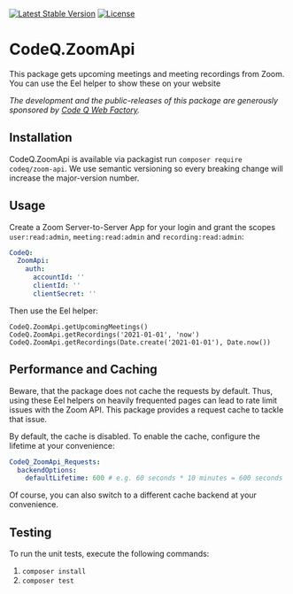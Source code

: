 [![Latest Stable Version](https://poser.pugx.org/codeq/zoom-api/v/stable)](https://packagist.org/packages/codeq/zoom-api)
[![License](https://poser.pugx.org/codeq/zoom-api/license)](LICENSE)

# CodeQ.ZoomApi

This package gets upcoming meetings and meeting recordings from Zoom. 
You can use the Eel helper to show these on your website

*The development and the public-releases of this package are generously sponsored by [Code Q Web Factory](http://codeq.at).*

## Installation

CodeQ.ZoomApi is available via packagist run `composer require codeq/zoom-api`.
We use semantic versioning so every breaking change will increase the major-version number.

## Usage

Create a Zoom Server-to-Server App for your login and grant the scopes `user:read:admin`, `meeting:read:admin` and `recording:read:admin`:

```yaml
CodeQ:
  ZoomApi:
    auth:
      accountId: ''
      clientId: ''
      clientSecret: ''
```

Then use the Eel helper:

```
CodeQ.ZoomApi.getUpcomingMeetings()
CodeQ.ZoomApi.getRecordings('2021-01-01', 'now')
CodeQ.ZoomApi.getRecordings(Date.create('2021-01-01'), Date.now())
```

## Performance and Caching

Beware, that the package does not cache the requests by default. Thus, using these Eel helpers on
heavily frequented pages can lead to rate limit issues with the Zoom API. This package provides
a request cache to tackle that issue. 

By default, the cache is disabled. To enable the cache, configure the lifetime at your convenience:

```yaml
CodeQ_ZoomApi_Requests:
  backendOptions:
    defaultLifetime: 600 # e.g. 60 seconds * 10 minutes = 600 seconds
```

Of course, you can also switch to a different cache backend at your convenience.


## Testing

To run the unit tests, execute the following commands:

1. `composer install`
2. `composer test`
